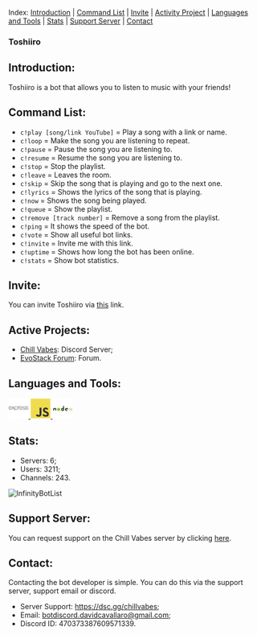 Index: [Introduction](https://github.com/Chill-Vabes/Toshiiro#introduction) | [Command List](https://github.com/Chill-Vabes/Toshiiro#Command-List) | [Invite](https://github.com/Chill-Vabes/Toshiiro#Invite) | [Activity Project](https://github.com/Chill-Vabes/Toshiiro#active-projects) | [Languages and Tools](https://github.com/Chill-Vabes/Toshiiro#languages-and-tools) |  [Stats](https://github.com/Chill-Vabes/Toshiiro#stats) | [Support Server](https://github.com/Chill-Vabes/Toshiiro#support-server) | [Contact](https://github.com/Chill-Vabes/Toshiiro#contact)

### Toshiiro

<h2 align="left">Introduction:</h2>

Toshiiro is a bot that allows you to listen to music with your friends!

<h2 align="left">Command List:</h2>

- `c!play [song/link YouTube]` = Play a song with a link or name.
- `c!loop` = Make the song you are listening to repeat.
- `c!pause` = Pause the song you are listening to.
- `c!resume` = Resume the song you are listening to.
- `c!stop` = Stop the playlist.
- `c!leave` = Leaves the room.
- `c!skip` = Skip the song that is playing and go to the next one.
- `c!lyrics` = Shows the lyrics of the song that is playing.
- `c!now` = Shows the song being played.
- `c!queue` = Show the playlist.
- `c!remove [track number]` = Remove a song from the playlist.
- `c!ping` = It shows the speed of the bot.
- `c!vote` = Show all useful bot links.
- `c!invite` = Invite me with this link.
- `c!uptime` = Shows how long the bot has been online.
- `c!stats` = Show bot statistics.

<h2 align="left">Invite:</h2>

You can invite Toshiiro via [this](https://discord.com/oauth2/authorize?client_id=713844523247075470&scope=bot&permissions=3525696) link.

<h2 align="left">Active Projects:</h2>

- [Chill Vabes](https://dsc.gg/chillvabes): Discord Server;
- [EvoStack Forum](https://forum.evostack.cloud/public/): Forum.

<h2 align="left">Languages and Tools:</h2>

<a href="https://expressjs.com" target="_blank"> <img src="https://raw.githubusercontent.com/devicons/devicon/master/icons/express/express-original-wordmark.svg" alt="express" width="40" height="40"/> </a> <a href="https://developer.mozilla.org/en-US/docs/Web/JavaScript" target="_blank"> <img src="https://raw.githubusercontent.com/devicons/devicon/master/icons/javascript/javascript-original.svg" alt="javascript" width="40" height="40"/> </a> <a href="https://nodejs.org" target="_blank"> <img src="https://raw.githubusercontent.com/devicons/devicon/master/icons/nodejs/nodejs-original-wordmark.svg" alt="nodejs" width="40" height="40"/> </a>

<h2 align="left">Stats:</h2>

- Servers: 6;
- Users: 3211;
- Channels: 243.

![InfinityBotList](https://infinitybotlist.com/bots/713844523247075470/widget?size=small) 

<h2 align="left">Support Server:</h2>

You can request support on the Chill Vabes server by clicking [here](https://dsc.gg/chillvabes).

<h2 align="left">Contact:</h2>

Contacting the bot developer is simple. You can do this via the support server, support email or discord.
- Server Support: https://dsc.gg/chillvabes;
- Email: botdiscord.davidcavallaro@gmail.com;
- Discord ID: 470373387609571339.
